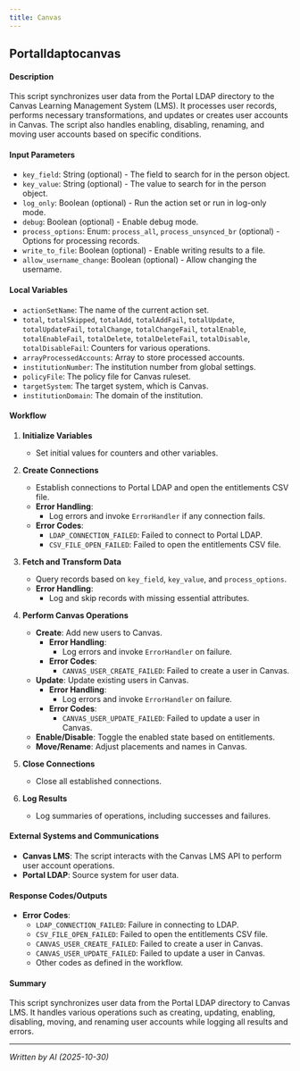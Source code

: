 ```yaml
---
title: Canvas
---
```


## Portalldaptocanvas

#### Description
This script synchronizes user data from the Portal LDAP directory to the Canvas Learning Management System (LMS). It processes user records, performs necessary transformations, and updates or creates user accounts in Canvas. The script also handles enabling, disabling, renaming, and moving user accounts based on specific conditions.

#### Input Parameters
- `key_field`: String (optional) - The field to search for in the person object.
- `key_value`: String (optional) - The value to search for in the person object.
- `log_only`: Boolean (optional) - Run the action set or run in log-only mode.
- `debug`: Boolean (optional) - Enable debug mode.
- `process_options`: Enum: `process_all`, `process_unsynced_br` (optional) - Options for processing records.
- `write_to_file`: Boolean (optional) - Enable writing results to a file.
- `allow_username_change`: Boolean (optional) - Allow changing the username.

#### Local Variables
- `actionSetName`: The name of the current action set.
- `total`, `totalSkipped`, `totalAdd`, `totalAddFail`, `totalUpdate`, `totalUpdateFail`, `totalChange`, `totalChangeFail`, `totalEnable`, `totalEnableFail`, `totalDelete`, `totalDeleteFail`, `totalDisable`, `totalDisableFail`: Counters for various operations.
- `arrayProcessedAccounts`: Array to store processed accounts.
- `institutionNumber`: The institution number from global settings.
- `policyFile`: The policy file for Canvas ruleset.
- `targetSystem`: The target system, which is Canvas.
- `institutionDomain`: The domain of the institution.

#### Workflow
1. **Initialize Variables**
   - Set initial values for counters and other variables.

2. **Create Connections**
   - Establish connections to Portal LDAP and open the entitlements CSV file.
   - **Error Handling**:
     - Log errors and invoke `ErrorHandler` if any connection fails.
   - **Error Codes**:
     - `LDAP_CONNECTION_FAILED`: Failed to connect to Portal LDAP.
     - `CSV_FILE_OPEN_FAILED`: Failed to open the entitlements CSV file.

3. **Fetch and Transform Data**
   - Query records based on `key_field`, `key_value`, and `process_options`.
   - **Error Handling**:
     - Log and skip records with missing essential attributes.

4. **Perform Canvas Operations**
   - **Create**: Add new users to Canvas.
     - **Error Handling**:
       - Log errors and invoke `ErrorHandler` on failure.
     - **Error Codes**:
       - `CANVAS_USER_CREATE_FAILED`: Failed to create a user in Canvas.
   - **Update**: Update existing users in Canvas.
     - **Error Handling**:
       - Log errors and invoke `ErrorHandler` on failure.
     - **Error Codes**:
       - `CANVAS_USER_UPDATE_FAILED`: Failed to update a user in Canvas.
   - **Enable/Disable**: Toggle the enabled state based on entitlements.
   - **Move/Rename**: Adjust placements and names in Canvas.

5. **Close Connections**
   - Close all established connections.

6. **Log Results**
   - Log summaries of operations, including successes and failures.

#### External Systems and Communications
- **Canvas LMS**: The script interacts with the Canvas LMS API to perform user account operations.
- **Portal LDAP**: Source system for user data.

#### Response Codes/Outputs
- **Error Codes**:
  - `LDAP_CONNECTION_FAILED`: Failure in connecting to LDAP.
  - `CSV_FILE_OPEN_FAILED`: Failed to open the entitlements CSV file.
  - `CANVAS_USER_CREATE_FAILED`: Failed to create a user in Canvas.
  - `CANVAS_USER_UPDATE_FAILED`: Failed to update a user in Canvas.
  - Other codes as defined in the workflow.

#### Summary
This script synchronizes user data from the Portal LDAP directory to Canvas LMS. It handles various operations such as creating, updating, enabling, disabling, moving, and renaming user accounts while logging all results and errors.


---

_Written by AI (2025-10-30)_
